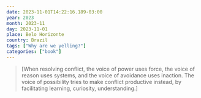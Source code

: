 ```yaml
---
date: 2023-11-01T14:22:16.189-03:00
year: 2023
month: 2023-11
day: 2023-11-01
place: Belo Horizonte
country: Brazil
tags: ["Why are we yelling?"]
categories: ["book"]
---
```

> [When resolving conflict, the voice of power uses force, the voice of reason uses systems, and the voice of avoidance uses inaction. The voice of possibility tries to make conflict productive instead, by facilitating learning, curiosity, understanding.]
